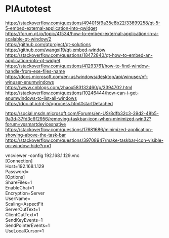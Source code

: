 # PIAutotest


https://stackoverflow.com/questions/494015f9a35e8b22/33699258/qt-5-5-embed-external-application-into-qwidget  
https://forum.qt.io/topic/41534/how-to-embed-external-application-in-a-scalable-qt-window/2  
https://github.com/qtproject/qt-solutions  
https://github.com/wangxi19/qt-embed-window  
https://stackoverflow.com/questions/18472840/qt-how-to-embed-an-application-into-qt-widget  
https://stackoverflow.com/questions/41293761/how-to-find-window-handle-from-exe-files-name  
https://docs.microsoft.com/en-us/windows/desktop/api/winuser/nf-winuser-enumwindows  
https://www.cnblogs.com/zhaox583132460/p/3394702.html  
https://stackoverflow.com/questions/10246444/how-can-i-get-enumwindows-to-list-all-windows  
https://doc.qt.io/qt-5/qprocess.html#startDetached  


https://social.msdn.microsoft.com/Forums/en-US/8dfb32c3-39d2-48b5-9a3d-37fd3c6f2956/removing-taskbar-icon-when-minimized-win32?forum=vssmartdevicesnative  
https://stackoverflow.com/questions/17681686/minimized-application-showing-above-the-task-bar  
https://stackoverflow.com/questions/39708947/make-taskbar-icon-visible-on-window-hide?rq=1  


vncviewer -config 192.168.1.129.vnc  
[Connection]  
Host=192.168.1.129  
Password=  
[Options]  
ShareFiles=1  
EnableChat=1  
Encryption=Server  
UserName=  
Scaling=AspectFit  
ServerCutText=1  
ClientCutText=1  
SendKeyEvents=1  
SendPointerEvents=1  
UseLocalCursor=1  

